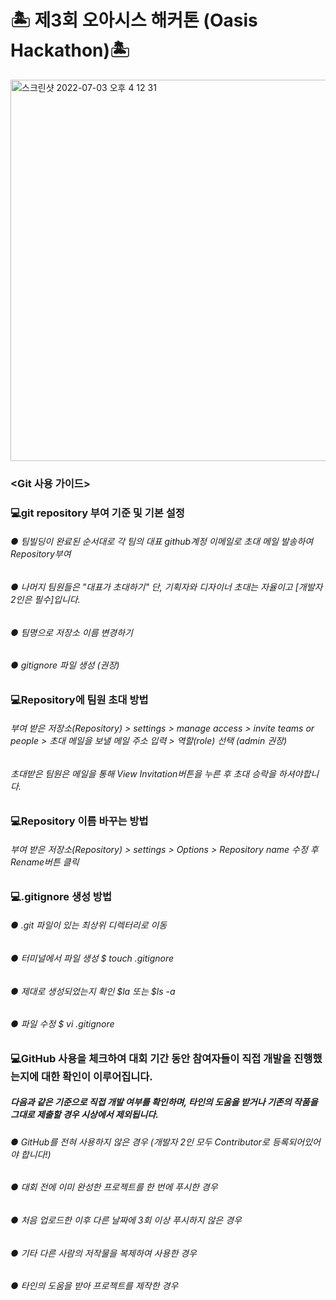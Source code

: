 # 🏝 제3회 오아시스 해커톤 (Oasis Hackathon)🏝


<img width="610" alt="스크린샷 2022-07-03 오후 4 12 31" src="https://user-images.githubusercontent.com/64114699/177029265-0068fb26-2104-474c-96e4-058d5d7152bb.png">



### <Git 사용 가이드>


### 💻git repository 부여 기준 및 기본 설정
###### ● 팀빌딩이 완료된 순서대로 각 팀의 대표 github계정 이메일로 초대 메일 발송하여 Repository부여
###### ● 나머지 팀원들은 "대표가 초대하기" 단, 기획자와 디자이너 초대는 자율이고 [개발자 2인은 필수]입니다.
###### ● 팀명으로 저장소 이름 변경하기
###### ● gitignore 파일 생성 (권장)



### 💻Repository에 팀원 초대 방법
###### 부여 받은 저장소(Repository) > settings > manage access > invite teams or people > 초대 메일을 보낼 메일 주소 입력 > 역할(role) 선택 (admin 권장)
###### 초대받은 팀원은 메일을 통해 View Invitation버튼을 누른 후 초대 승락을 하셔야합니다.


### 💻Repository 이름 바꾸는 방법
###### 부여 받은 저장소(Repository) > settings > Options > Repository name 수정 후 Rename버튼 클릭


### 💻.gitignore 생성 방법
###### ● .git 파일이 있는 최상위 디렉터리로 이동 
###### ● 터미널에서 파일 생성 $ touch .gitignore
###### ● 제대로 생성되었는지 확인 $la 또는 $ls -a
###### ● 파일 수정 $ vi .gitignore




### 💻GitHub 사용을 체크하여 대회 기간 동안 참여자들이 직접 개발을 진행했는지에 대한 확인이 이루어집니다.
##### 다음과 같은 기준으로 직접 개발 여부를 확인하며, 타인의 도움을 받거나 기존의 작품을 그대로 제출할 경우 시상에서 제외됩니다.

###### ● GitHub를 전혀 사용하지 않은 경우 (개발자 2인 모두 Contributor로 등록되어있어야 합니다!)
###### ● 대회 전에 이미 완성한 프로젝트를 한 번에 푸시한 경우
###### ● 처음 업로드한 이후 다른 날짜에 3회 이상 푸시하지 않은 경우
###### ● 기타 다른 사람의 저작물을 복제하여 사용한 경우
###### ● 타인의 도움을 받아 프로젝트를 제작한 경우
